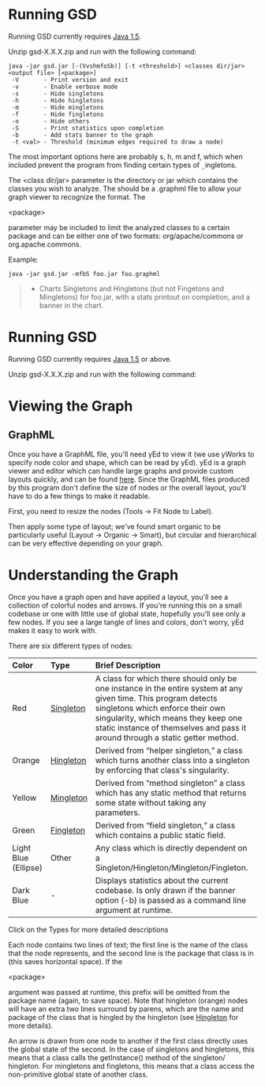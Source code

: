 # Running GSD #

Running GSD currently requires [Java 1.5](http://java.sun.com/javase/downloads/index.jsp).

Unzip gsd-X.X.X.zip and run with the following command:

```
java -jar gsd.jar [-(VvshmfoSb)] [-t <threshold>] <classes dir/jar> <output file> [<package>]
 -V       - Print version and exit
 -v       - Enable verbose mode
 -s       - Hide singletons
 -h       - Hide hingletons
 -m       - Hide mingletons
 -f       - Hide fingletons
 -o       - Hide others
 -S       - Print statistics upon completion
 -b       - Add stats banner to the graph
 -t <val> - Threshold (minimum edges required to draw a node)
```

The most important options here are probably s, h, m and f, which when included prevent the program from finding certain types of `_`ingletons.

The <class dir/jar> parameter is the directory or jar which contains the classes you wish to analyze.  The <output file> should be a .graphml file to allow your graph viewer to recognize the format.  The 

&lt;package&gt;

 parameter may be included to limit the analyzed classes to a certain package and can be either one of two formats: org/apache/commons or org.apache.commons.

Example:

```
java -jar gsd.jar -mfbS foo.jar foo.graphml
```

> - Charts Singletons and Hingletons (but not Fingetons and Mingletons) for foo.jar, with a stats printout on completion, and a banner in the chart.

# Running GSD #

Running GSD currently requires [Java 1.5](http://java.sun.com/javase/downloads/index.jsp) or above.

Unzip gsd-X.X.X.zip and run with the following command:

# Viewing the Graph #

## GraphML ##

Once you have a GraphML file, you'll need yEd to view it (we use yWorks to specify node color and shape, which can be read by yEd).  yEd is a graph viewer and editor which can handle large graphs and provide custom layouts quickly, and can be found [here](http://www.yworks.com/en/products_yed_about.htm).  Since the GraphML files produced by this program don't define the size of nodes or the overall layout, you'll have to do a few things to make it readable.

First, you need to resize the nodes (Tools -> Fit Node to Label).

Then apply some type of layout; we've found smart organic to be particularly useful (Layout -> Organic -> Smart), but circular and hierarchical can be very effective depending on your graph.

# Understanding the Graph #

Once you have a graph open and have applied a layout, you'll see a collection
of colorful nodes and arrows.  If you're running this on a small codebase or
one with little use of global state, hopefully you'll see only a few nodes.
If you see a large tangle of lines and colors, don't worry, yEd makes it easy
to work with.

There are six different types of nodes:

| Color | Type | Brief Description |
|:------|:-----|:------------------|
| Red   | [Singleton](Singleton.md) | A class for which there should only be one instance in the entire system at any given time. This program detects singletons which enforce their own singularity, which means they keep one static instance of themselves and pass it around through a static getter method. |
| Orange | [Hingleton](Hingleton.md) | Derived from “helper singleton,” a class which turns another class into a singleton by enforcing that class's singularity.  |
| Yellow | [Mingleton](Mingleton.md) | Derived from “method singleton” a class which has any static method that returns some state without taking any parameters. |
| Green | [Fingleton](Fingleton.md) | Derived from “field singleton,” a class which contains a public static field. |
| Light Blue (Ellipse) | Other | Any class which is directly dependent on a Singleton/Hingleton/Mingleton/Fingleton. |
| Dark Blue | -    | Displays statistics about the current codebase.  Is only drawn if the banner option (-b) is passed as a command line argument at runtime. |

Click on the Types for more detailed descriptions

Each node contains two lines of text; the first line is the name of the class
that the node represents, and the second line is the package that class is in
(this saves horizontal space).  If the 

&lt;package&gt;

 argument was passed at runtime, this prefix will be omitted from the package name (again, to save
space).  Note that hingleton (orange) nodes will have an extra two lines surround by parens, which are the name and package of the class that is hingled by the hingleton (see [Hingleton](Hingleton.md) for more details).

An arrow is drawn from one node to another if the first class directly uses
the global state of the second.  In the case of singletons and hingletons,
this means that a class calls the getInstance() method of the singleton/
hingleton.  For mingletons and fingletons, this means that a class access the
non-primitive global state of another class.